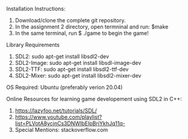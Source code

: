 Installation Instructions:

1. Download/clone the complete git repository.
2. In the assignment 2 directory, open termninal and run: $make
3. In the same terminal, run $ ./game to begin the game!


Library Requirements

1. SDL2:  sudo apt-get install libsdl2-dev
1. SDL2-Image:  sudo apt-get install libsdl-image-dev
1. SDL2-TTF:  sudo apt-get install libsdl2-ttf-dev
1. SDL2-Mixer:  sudo apt-get install libsdl2-mixer-dev

OS Required: Ubuntu (preferably verion 20.04)

Online Resources for learning game developement using SDL2 in C++:
1. https://lazyfoo.net/tutorials/SDL/
2. https://www.youtube.com/playlist?list=PLVotA8ycjnCs3DNWIbEIpBrjYkhJq11q-
3. Special Mentions: stackoverflow.com
